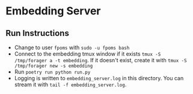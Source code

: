 Embedding Server
================

Run Instructions
----------------

- Change to user `fpoms` with `sudo -u fpoms bash`
- Connect to the embedding tmux window if it exists `tmux -S /tmp/forager a -t embedding`.
  If it doesn't exist, create it with `tmux -S /tmp/forager new -s embedding`
- Run `poetry run python run.py`
- Logging is written to `embedding_server.log` in this directory.
  You can stream it with `tail -f embedding_server.log`.
